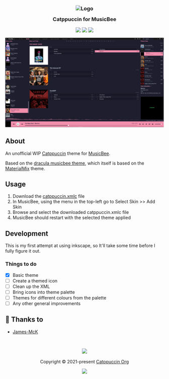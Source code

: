 <h3 align="center">
	<img src="https://raw.githubusercontent.com/catppuccin/catppuccin/dev/assets/logos/exports/1544x1544_circle.png" width="100" alt="Logo"/><br/>
	<img src="https://raw.githubusercontent.com/catppuccin/catppuccin/dev/assets/misc/transparent.png" height="30" width="0px"/>
	Catppuccin for MusicBee
	<img src="https://raw.githubusercontent.com/catppuccin/catppuccin/dev/assets/misc/transparent.png" height="30" width="0px"/>
</h3>

<p align="center">
    <a href="https://github.com/James-McK/Catppuccin-MusicBee/stargazers"><img src="https://img.shields.io/github/stars/James-McK/Catppuccin-MusicBee?colorA=1e1e28&colorB=c9cbff&style=for-the-badge&logo=starship"></a>
    <a href="https://github.com/James-McK/Catppuccin-MusicBee/issues"><img src="https://img.shields.io/github/issues/James-McK/Catppuccin-MusicBee?colorA=1e1e28&colorB=f7be95&style=for-the-badge"></a>
    <a href="https://github.com/James-McK/Catppuccin-MusicBee/contributors"><img src="https://img.shields.io/github/contributors/James-McK/Catppuccin-MusicBee?colorA=1e1e28&colorB=b1e1a6&style=for-the-badge"></a>
</p>

<p align="center">
  <img src="https://github.com/James-McK/catppuccin-musicbee/blob/main/assets/screenshot.png"/>
</p>

## About

An unofficial WIP [Catppuccin](https://github.com/catppuccin/catppuccin) theme for [MusicBee](https://getmusicbee.com/).

Based on the [dracula musicbee theme](https://github.com/dracula/musicbee), which itself is based on the [MaterialMix](https://getmusicbee.com/addons/skins/203/materialmix-hidpi-supported/) theme.

## Usage

1. Download the [catppuccin.xmlc](https://github.com/James-McK/Catppuccin-MusicBee/blob/main/Catppuccin/catppuccin.xmlc) file
2. In MusicBee, using the menu in the top-left go to Select Skin >> Add Skin
3. Browse and select the downloaded catppuccin.xmlc file
4. MusicBee should restart with the selected theme applied

## Development

This is my first attempt at using inkscape, so It'll take some time before I fully figure it out.

### Things to do

- [x] Basic theme
- [ ] Create a themed icon
- [ ] Clean up the XML
- [ ] Bring icons into theme palette
- [ ] Themes for different colours from the palette
- [ ] Any other general improvements

## 💝 Thanks to

- [James-McK](https://github.com/James-McK)

&nbsp;

<p align="center"><img src="https://raw.githubusercontent.com/catppuccin/catppuccin/dev/assets/footers/gray0_ctp_on_line.svg?sanitize=true" /></p>
<p align="center">Copyright &copy; 2021-present <a href="https://github.com/catppuccin" target="_blank">Catppuccin Org</a>
<p align="center"><a href="https://github.com/catppuccin/catppuccin/blob/main/LICENSE"><img src="https://img.shields.io/static/v1.svg?style=for-the-badge&label=License&message=MIT&logoColor=d9e0ee&colorA=302d41&colorB=c9cbff"/></a></p>
